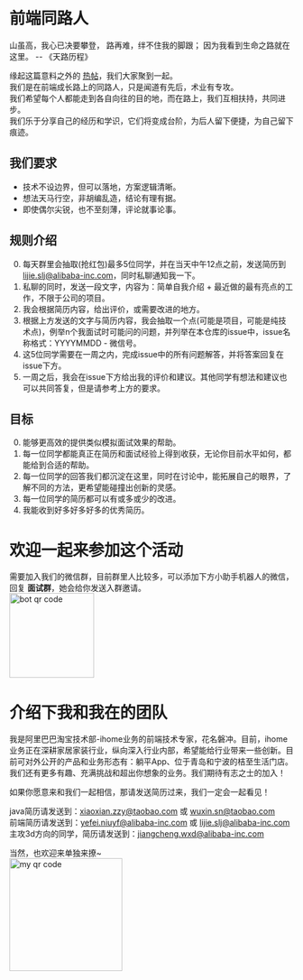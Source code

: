 # 前端同路人
山虽高，我心已决要攀登， 路再难，绊不住我的脚跟； 因为我看到生命之路就在这里。  -- 《天路历程》

缘起这篇意料之外的 [热帖](https://segmentfault.com/a/1190000021761594?_ea=31612559)，我们大家聚到一起。    
我们是在前端成长路上的同路人，只是闻道有先后，术业有专攻。    
我们希望每个人都能走到各自向往的目的地，而在路上，我们互相扶持，共同进步。    
我们乐于分享自己的经历和学识，它们将变成台阶，为后人留下便捷，为自己留下痕迹。

## 我们要求
- 技术不设边界，但可以落地，方案逻辑清晰。
- 想法天马行空，非胡编乱造，结论有理有据。
- 即使偶尔尖锐，也不至刻薄，评论就事论事。

## 规则介绍
0. 每天群里会抽取(抢红包)最多5位同学，并在当天中午12点之前，发送简历到 lijie.slj@alibaba-inc.com，同时私聊通知我一下。
1. 私聊的同时，发送一段文字，内容为：简单自我介绍 + 最近做的最有亮点的工作，不限于公司的项目。
2. 我会根据简历内容，给出评价，或需要改进的地方。
3. 根据上方发送的文字与简历内容，我会抽取一个点(可能是项目，可能是纯技术点)，例举n个我面试时可能问的问题，并列举在本仓库的issue中，issue名称格式：YYYYMMDD - 微信号。
4. 这5位同学需要在一周之内，完成issue中的所有问题解答，并将答案回复在issue下方。
5. 一周之后，我会在issue下方给出我的评价和建议。其他同学有想法和建议也可以共同答复，但是请参考上方的要求。

## 目标
0. 能够更高效的提供类似模拟面试效果的帮助。
1. 每一位同学都能真正在简历和面试经验上得到收获，无论你目前水平如何，都能给到合适的帮助。
2. 每一位同学的回答我们都沉淀在这里，同时在讨论中，能拓展自己的眼界，了解不同的方法，更希望能碰撞出创新的灵感。
3. 每一位同学的简历都可以有或多或少的改进。
4. 我能收到好多好多好多的优秀简历。

# 欢迎一起来参加这个活动    
需要加入我们的微信群，目前群里人比较多，可以添加下方小助手机器人的微信，回复 **面试群**，她会给你发送入群邀请。    
<img alt="bot qr code" src="https://github.com/vianvio/FE-Companions/blob/master/assets/wx-bot.png" width="150px" />

# 介绍下我和我在的团队
我是阿里巴巴淘宝技术部-ihome业务的前端技术专家，花名磐冲。目前，ihome业务正在深耕家居家装行业，纵向深入行业内部，希望能给行业带来一些创新。目前可对外公开的产品和业务形态有：躺平App、位于青岛和宁波的桔至生活门店。我们还有更多有趣、充满挑战和超出你想象的业务。我们期待有志之士的加入！

如果你愿意来和我们一起相信，那请发送简历过来，我们一定会一起看见！

java简历请发送到：xiaoxian.zzy@taobao.com 或 wuxin.sn@taobao.com    
前端简历请发送到：yefei.niuyf@alibaba-inc.com 或 lijie.slj@alibaba-inc.com    
主攻3d方向的同学，简历请发送到：jiangcheng.wxd@alibaba-inc.com    

当然，也欢迎来单独来撩~    
<img alt="my qr code" src="https://github.com/vianvio/FE-Companions/blob/master/assets/wx-self.png" width="200px" />
